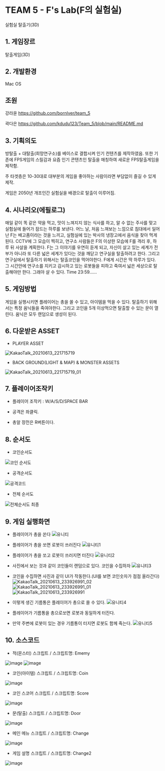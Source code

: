 # TEAM 5 - F's Lab(F의 실험실)
실험실 탈출기(3D)

## 1. 게임장르
탈출게임(3D)

## 2. 개발환경
Mac OS

## 조원 
강라윤 https://github.com/bornlver/team_5

곽다은 https://github.com/kdudu123/Team_5/blob/main/README.md

## 3. 기획의도
방탈출 + 대탈출(희망연구소)를 베이스로 결합시켜 인기 컨텐츠를 제작하였음.
또한 기존에 FPS게임의 스릴감과 요즘 인기 콘텐츠인 탈출을 매칭하여 새로운
FPS탈출게임을 제작함.

주 타겟층은 10-30대로 대부분의 게임을 좋아하는 사람이라면 부담없이 즐길 수 있게 제작.

게임은 2050년 개조인간 실험실을 배경으로 탈출이 이루어짐.

## 4. 시나리오(에필로그)

매일 같이 똑 같은 약을 먹고, 맛이 느껴지지 않는 식사를 하고, 알 수 없는 주사를 맞고
실험실에 들어가 잠드는 하루를 보낸다.
어느 날, 처음 느껴보는 느낌으로 침대에서 일어난 F는 배고픔이라는 것을 느끼고,
실험실에 있는 박사의 냉장고에서 음식을 찾아 먹게 된다.
CCTV에 그 모습이 찍히고, 연구소 사람들은 F의 이상한 모습에
F를 격리 후, 하루 뒤 사살을 계획한다.
F는 그 이야기를 우연히 듣게 되고, 자신이 살고 있는 세계가 전부가 아니라 또 다른 넓은 세계가 있다는 것을 깨닫고 연구실을 탈출하려고 한다.
그리고 연구실에서 탈출하기 위해서는 탈출코인을 먹어야한다.
F에게 시간은 딱 하루가 있다. 그 시간안에 연구소를 지키고 감시하고 있는 로봇들을 피하고 죽여서 넓은 세상으로 탈출해야만 한다. 그래야 살 수 있다.
Time 23:59……

## 5. 게임방법
게임을 실행시키면 플레이어는 총을 쏠 수 있고, 아이템을 먹을 수 있다.
탈출하기 위해서는 특정 옴닉들을 죽여야한다. 그리고 코인을 5개 이상먹으면 탈출할 수 있는 문이 열린다.
옴닉은 모두 랜덤으로 생성이 된다.

## 6. 다운받은 ASSET

- PLAYER ASSET

![KakaoTalk_20210613_221715719](https://user-images.githubusercontent.com/81173909/121813749-70902900-cca8-11eb-98f6-982b348eb89e.png)

- BACK GROUND(LIGHT & MAP) & MONSTER ASSETS

![KakaoTalk_20210613_221715719_01](https://user-images.githubusercontent.com/81173909/121813755-76860a00-cca8-11eb-9f3a-1199a3bfa270.png)

## 7. 플레이어조작키

- 플레이어 조작키 : W/A/S/D/SPACE BAR

- 공격은 좌클릭.

- 총알 장전은 R버튼이다.


## 8. 순서도

- 코인순서도

![코인 순서도](https://user-images.githubusercontent.com/81173909/121811840-96193480-cca0-11eb-8db4-20af3de38104.JPG)

- 공격순서도

![공격코드](https://user-images.githubusercontent.com/81173909/121811822-8b5e9f80-cca0-11eb-8318-57321291bb26.JPG)

- 전체 순서도

![전체순서도 최종](https://user-images.githubusercontent.com/81173909/121813681-227b2580-cca8-11eb-97d6-9ed332afc288.JPG)



## 9. 게임 실행화면
- 플레이어가 총을 쏜다
![유니티](https://user-images.githubusercontent.com/81173909/121811375-3c643a80-cc9f-11eb-9d43-e28c9e355da3.JPG)
- 플레이어가 총을 쏘면 로봇이 쓰러진다
![유니티1](https://user-images.githubusercontent.com/81173909/121811388-48e89300-cc9f-11eb-929a-c2b2fadb28e3.JPG)
- 플레이어가 총을 쏘고 로봇이 쓰러지면 터진다
![유니티2](https://user-images.githubusercontent.com/81173909/121811392-4a19c000-cc9f-11eb-8386-4771582b648d.JPG)
- 사진에서 보는 것과 같이 코인들이 랜덤으로 있다. 코인을 수집하자
![유니티3](https://user-images.githubusercontent.com/81173909/121811397-4d14b080-cc9f-11eb-9206-458e9fa6a151.JPG)
- 코인을 수집하면 사진과 같이 UI가 작동한다.(UI를 보면 코인숫자가 점점 올라간다)
![KakaoTalk_20210613_233926991_02](https://user-images.githubusercontent.com/81173909/121812182-e349d600-cca1-11eb-9305-54c536785f7e.png)
![KakaoTalk_20210613_233926991_01](https://user-images.githubusercontent.com/81173909/121812198-f8266980-cca1-11eb-816f-1840bdac4b2a.png)
![KakaoTalk_20210613_233926991](https://user-images.githubusercontent.com/81173909/121812194-f2308880-cca1-11eb-9ef6-764b8bda6458.png)

- 이렇게 생긴 기름통은 플레이어가 총으로 쏠 수 있다.
![유니티4](https://user-images.githubusercontent.com/81173909/121811401-4e45dd80-cc9f-11eb-9e4a-f4387b098141.JPG)
- 플레이어가 기름통을 총으로쏘면 로봇과 동일하게 터진다.
- 만약 주변에 로봇이 있는 경우 기름통이 터지면 로봇도 함께 죽는다.
![유니티5](https://user-images.githubusercontent.com/81173909/121811406-5140ce00-cc9f-11eb-93c4-ebf7e3116769.JPG)

## 10. 소스코드

- 적(몬스터) 스크립트 / 스크립트명: Ememy 

![image](https://user-images.githubusercontent.com/81173909/121816002-1eed9b80-ccb4-11eb-839f-0ad62f4d5e73.png)
![image](https://user-images.githubusercontent.com/81173909/121816005-2319b900-ccb4-11eb-8c65-e1ee2fbdd4b4.png)

- 코인(아이템) 스크립트 / 스크립트명: Coin

![image](https://user-images.githubusercontent.com/81173909/121816030-447aa500-ccb4-11eb-9165-afbfc34b329f.png)

- 코인 스코어 스크립트 / 스크립트명: Score

![image](https://user-images.githubusercontent.com/81173909/121816041-552b1b00-ccb4-11eb-80fb-8ef20872dadb.png)

- 문(탈출) 스크립트 / 스크립트명: Door

![image](https://user-images.githubusercontent.com/81173909/121816060-6542fa80-ccb4-11eb-855d-b70533511e75.png)

- 메인 메뉴 스크립트 / 스크립트명: Change

![image](https://user-images.githubusercontent.com/81173909/121816073-7429ad00-ccb4-11eb-936a-b7e30fbbcd9a.png)

- 게임 설명 스크립트 / 스크립트명: Change2

![image](https://user-images.githubusercontent.com/81173909/121816083-80156f00-ccb4-11eb-9aa9-160f88d0902f.png)




